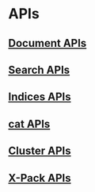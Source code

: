 # APIs

## [Document APIs](https://www.elastic.co/guide/en/elasticsearch/reference/6.0/docs.html)

## [Search APIs](https://www.elastic.co/guide/en/elasticsearch/reference/6.0/search.html)
## [Indices APIs](https://www.elastic.co/guide/en/elasticsearch/reference/6.0/indices.html)
## [cat APIs](https://www.elastic.co/guide/en/elasticsearch/reference/6.0/cat.html)
## [Cluster APIs]()

## [X-Pack APIs]()